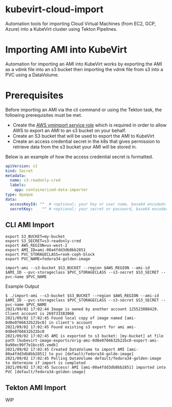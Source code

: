 # kubevirt-cloud-import
Automation tools for importing Cloud Virtual Machines (from EC2, GCP, Azure) into a KubeVirt cluster using Tekton Pipelines.

# Importing AMI into KubeVirt

Automation for importing an AMI into KubeVirt works by exporting the AMI as a vdmk file into an s3 bucket then importing the vdmk file from s3 into a PVC using a DataVolume.

# Prerequisites 

Before importing an AMI via the cli command or using the Tekton task, the following prerequisites must be met.
- Create the [AWS vmimport service role](https://docs.aws.amazon.com/vm-import/latest/userguide/vmie_prereqs.html#vmimport-role) which is required in order to allow AWS to export an AMI to an s3 bucket on your behalf.
- Create an S3 bucket that will be used to export the AMI to KubeVirt
- Create an access credential secret in the k8s that gives permission to retrieve data from the s3 bucket your AMI will be stored in.

Below is an example of how the access credential secret is formatted.
```yaml
apiVersion: v1
kind: Secret
metadata:
  name: s3-readonly-cred
  labels:
    app: containerized-data-importer
type: Opaque
data:
  accessKeyId: ""  # <optional: your key or user name, base64 encoded>
  secretKey:    "" # <optional: your secret or password, base64 encoded>
```
## CLI AMI Import

```
export S3_BUCKET=my-bucket
export S3_SECRET=s3-readonly-cred
export AWS_REGION=us-west-2
export AMI_ID=ami-00a4fdd3db8bb2851
export PVC_STORAGECLASS=rook-ceph-block
export PVC_NAME=fedora34-golden-image

import-ami --s3-bucket $S3_BUCKET --region $AWS_REGION --ami-id $AMI_ID --pvc-storageclass $PVC_STORAGECLASS --s3-secret $S3_SECRET --pvc-name $PVC_NAME
```

Example Output

```
$ ./import-ami --s3-bucket $S3_BUCKET --region $AWS_REGION --ami-id $AMI_ID --pvc-storageclass $PVC_STORAGECLASS --s3-secret $S3_SECRET --pvc-name $PVC_NAME
2021/09/02 17:02:44 Image is owned by another account 125523088429. Client account is 269733383066
2021/09/02 17:02:45 Found local copy of image named [ami-0d8e0766632b22bc0] in client's account
2021/09/02 17:02:45 Found existing s3 export for ami ami-0d8e0766632b22bc0
2021/09/02 17:02:45 AMI is exported to s3 bucket: [my-bucket] at file path [kubevirt-image-exports/orig-ami-0d8e0766632b22bc0-export-ami-0a98ec99f7e1bcc65.vmdk]
2021/09/02 17:02:45 Created DataVolume to import AMI [ami-00a4fdd3db8bb2851] to pvc [default/fedora34-golde-image]
2021/09/02 17:02:45 Polling DataVolume default/fedora34-golden-image to determine if import is completed
2021/09/02 17:02:45 Success! AMI [ami-00a4fdd3db8bb2851] imported into PVC [default/fedora34-golden-image]
```

## Tekton AMI Import

WIP

